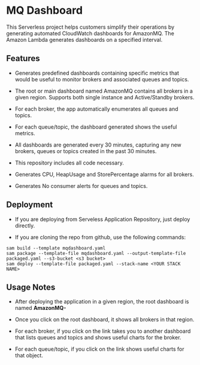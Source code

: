 # MQ Dashboard

This Serverless project helps customers simplify their operations by generating automated CloudWatch dashboards 
for AmazonMQ. The Amazon Lambda generates dashboards on a specified interval.

## Features

  - Generates predefined dashboards containing specific metrics that would be useful to monitor brokers and associated queues and topics.
  
  - The root or main dashboard named AmazonMQ contains all brokers in a given region. Supports both single instance and Active/Standby brokers. 
  
  - For each broker, the app automatically enumerates all queues and topics. 
  
  - For each queue/topic, the dashboard generated shows the useful metrics.
  
  - All dashboards are generated every 30 minutes, capturing any new brokers, queues or topics created in the past 30 minutes.
  
  - This repository includes all code necessary. 
  
  - Generates CPU, HeapUsage and StorePercentage alarms for all brokers.
  
  - Generates No consumer alerts for queues and topics.

## Deployment

  - If you are deploying from Serveless Application Repository, just deploy directly.
  
  - If you are cloning the repo from github, use the following commands:
  ```shell script
sam build --template mqdashboard.yaml
sam package --template-file mqdashboard.yaml --output-template-file packaged.yaml --s3-bucket <s3 bucket>
sam deploy --template-file packaged.yaml --stack-name <YOUR STACK NAME>
```   

## Usage Notes

  - After deploying the application in a given region, the root dashboard is named **AmazonMQ-<region>**
  
  - Once you click on the root dashboard, it shows all brokers in that region.
  
  - For each broker, if you click on the link takes you to another dashboard that lists queues and topics and shows useful charts for the broker.
  
  - For each queue/topic, if you click on the link shows useful charts for that object.

